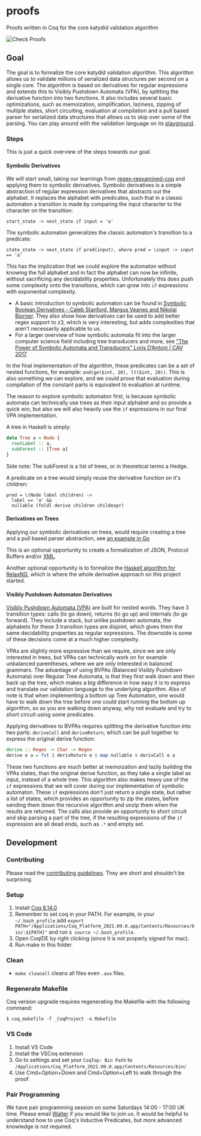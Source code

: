 # proofs
Proofs written in Coq for the core katydid validation algorithm

![Check Proofs](https://github.com/katydid/proofs/workflows/Check%20Proofs/badge.svg)

## Goal

The goal is to formalize the core katydid validation algorithm.  This algorithm allows us to validate millions of serialized data structures per second on a single core.  The algorithm is based on derivatives for regular expressions and extends this to Visibly Pushdown Automata (VPA), by splitting the derivative function into two functions.  It also includes several basic optimizations, such as memoization, simplification, laziness, zipping of multiple states, short circuiting, evaluation at compilation and a pull based parser for serialized data structures that allows us to skip over some of the parsing.  You can play around with the validation language on its [playground](http://katydid.github.io/play/).

### Steps

This is just a quick overview of the steps towards our goal.

#### Symbolic Derivatives

We will start small, taking our learnings from [regex-reexamined-coq](https://github.com/awalterschulze/regex-reexamined-coq/) and applying them to symbolic derivatives.  Symbolic derivatives is a simple abstraction of regular expression derivatives that abstracts out the alphabet.  It replaces the alphabet with predicates, such that in a classic automaton a transition is made by comparing the input character to the character on the transition:

```
start_state -> next_state if input = 'a'
```

The symbolic automaton generalizes the classic automaton's transition to a predicate:

```
state_state -> next_state if pred(input), where pred = \input -> input == 'a'
```

This has the implication that we could explore the automaton without knowing the full alphabet and in fact the alphabet can now be infinite, without sacrificing any decidability properties. Unfortunately this does push some complexity onto the transitions, which can grow into `if` expressions with exponential complexity.

- A basic introduction to symbolic automaton can be found in [Symbolic Boolean Derivatives - Caleb Stanford, Margus Veanes and Nikolaj Bjorner](https://www.cis.upenn.edu/~castan/doc/2021/PLDI21.pdf). They also show how derivatives can be used to add better regex support to z3, which is very interesting, but adds complexities that aren't necessarily applicable to us.
- For a larger overview of how symbolic automata fit into the larger computer science field including tree transducers and more, see ["The Power of Symbolic Automata and Transducers" Loris D’Antoni | CAV 2017](https://www.youtube.com/watch?v=ca9IF-7nSOA)

In the final implementation of the algorithm, these predicates can be a set of nested functions, for example: `and(ge($int, 10), lt($int, 20))`. This is also something we can explore, and we could prove that evaluation during compilation of the constant parts is equivalent to evaluation at runtime.

The reason to explore symbolic automaton first, is because symbolic automata can technically use trees as their input alphabet and so provide a quick win, but also we will also heavily use the `if` expressions in our final VPA implementation.

A tree in Haskell is simply:

```haskell
data Tree a = Node {
  rootLabel :: a,
  subForest :: [Tree a]
}
```

Side note: The subForest is a list of trees, or in theoretical terms a Hedge.

A predicate on a tree would simply reuse the derivative function on it's children:
```
pred = \(Node label children) ->
  label == 'a' &&
  nullable (foldl derive children childexpr)
```

#### Derivatives on Trees

Applying our symbolic derivatives on trees, would require creating a tree and a pull based parser abstraction, see [an example in Go](https://katydid.github.io/parser/addingparsers.html)

This is an optional opportunity to create a formalization of JSON, Protocol Buffers and/or [XML](https://citeseerx.ist.psu.edu/viewdoc/download?doi=10.1.1.105.8616&rep=rep1&type=pdf).

Another optional opportunity is to formalize the [Haskell algorithm for RelaxNG](http://www.thaiopensource.com/download/old/relaxng/20020531/derivative.html), which is where the whole derivative approach on this project started.

#### Visibly Pushdown Automaton Derivatives

[Visibly Pushdown Automata (VPA)](https://repository.upenn.edu/cgi/viewcontent.cgi?article=1174&context=cis_papers) are built for nested words.  They have 3 transition types: calls (to go down), returns (to go up) and internals (to go forward).  They include a stack, but unlike pushdown automata, the alphabets for these 3 transition types are disjoint, which gives them the same decidability properties as regular expressions.  The downside is some of these decisions come at a much higher complexity.

VPAs are slightly more expressive than we require, since we are only interested in trees, but VPAs can technically work on for example unbalanced parentheses, where we are only interested in balanced grammars.  The advantage of using BVPAs (Balanced Visibly Pushdown Automata) over Regular Tree Automata, is that they first walk down and then back up the tree, which makes a big difference in how easy it is to express and translate our validation language to the underlying algorithm.  Also of note is that when implementing a bottom up Tree Automaton, one would have to walk down the tree before one could start running the bottom up algorithm, so as you are walking down anyway, why not evaluate and try to short circuit using some predicates.

Applying derivatives to BVPAs requires splitting the derivative function into two parts: `deriveCall` and `deriveReturn`, which can be pull together to express the original derive function:

```haskell
derive :: Regex -> Char -> Regex
derive e a = fst $ derivReturn e $ map nullable $ derivCall e a
```

These two functions are much better at memoization and lazily building the VPAs states, than the original derive function, as they take a single label as input, instead of a whole tree.
This algorithm also makes heavy use of the `if` expressions that we will cover during our implementation of symbolic automaton.  These `if` expressions don't just return a single state, but rather a list of states, which provides an opportunity to zip the states, before sending them down the recursive algorithm and unzip them when the results are returned. The calls also provide an opportunity to short circuit and skip parsing a part of the tree, if the resulting expressions of the `if` expression are all dead ends, such as `.*` and empty set.

## Development

### Contributing

Please read the [contributing guidelines](https://github.com/awalterschulze/regex-reexamined-coq/blob/master/CONTRIBUTING.md).  They are short and shouldn't be surprising.

### Setup

1. Install [Coq 8.14.0](https://github.com/coq/platform/releases/tag/2021.02.2)
2. Remember to set coq in your PATH. For example, in your `~/.bash_profile` add `export PATH="/Applications/Coq_Platform_2021.09.0.app/Contents/Resources/bin/:${PATH}"` and run `$ source ~/.bash_profile`.
3. Open CoqIDE by right clicking (since it is not properly signed for mac).
4. Run make in this folder.

### Clean

 - `make cleanall` cleans all files even `.aux` files.

### Regenerate Makefile

Coq version upgrade requires regenerating the Makefile with the following command:

```
$ coq_makefile -f _CoqProject -o Makefile
```

### VS Code

1. Install VS Code
2. Install the VSCoq extension
3. Go to settings and set your `CoqTop: Bin Path` to `/Applications/Coq_Platform_2021.09.0.app/Contents/Resources/bin/`
4. Use Cmd+Option+Down and Cmd+Option+Left to walk through the proof

### Pair Programming

We have pair programming session on some Saturdays 14:00 - 17:00 UK time.
Please email [Walter](https://github.com/awalterschulze) if you would like to join us.
It would be helpful to understand how to use Coq's Inductive Predicates, but more advanced knowledge is not required.
